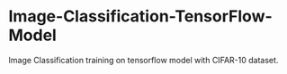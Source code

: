 # Image-Classification-TensorFlow-Model
Image Classification training on tensorflow model with CIFAR-10 dataset.
